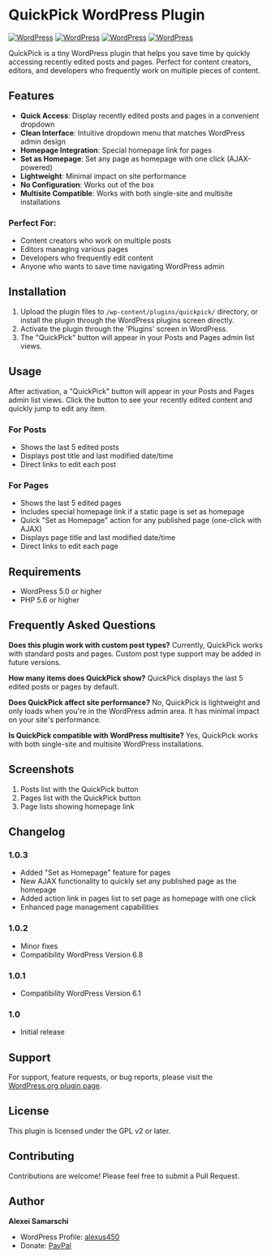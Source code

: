 # QuickPick WordPress Plugin

[![WordPress](https://img.shields.io/wordpress/v/quickpick.svg)](https://wordpress.org/plugins/quickpick/)
[![WordPress](https://img.shields.io/wordpress/plugin/v/quickpick.svg)](https://wordpress.org/plugins/quickpick/)
[![WordPress](https://img.shields.io/wordpress/plugin/installs/quickpick.svg)](https://wordpress.org/plugins/quickpick/)
[![WordPress](https://img.shields.io/wordpress/plugin/rating/quickpick.svg)](https://wordpress.org/plugins/quickpick/)

QuickPick is a tiny WordPress plugin that helps you save time by quickly accessing recently edited posts and pages. Perfect for content creators, editors, and developers who frequently work on multiple pieces of content.

## Features

- **Quick Access**: Display recently edited posts and pages in a convenient dropdown
- **Clean Interface**: Intuitive dropdown menu that matches WordPress admin design
- **Homepage Integration**: Special homepage link for pages
- **Set as Homepage**: Set any page as homepage with one click (AJAX-powered)
- **Lightweight**: Minimal impact on site performance
- **No Configuration**: Works out of the box
- **Multisite Compatible**: Works with both single-site and multisite installations

### Perfect For:
- Content creators who work on multiple posts
- Editors managing various pages
- Developers who frequently edit content
- Anyone who wants to save time navigating WordPress admin

## Installation

1. Upload the plugin files to `/wp-content/plugins/quickpick/` directory, or install the plugin through the WordPress plugins screen directly.
2. Activate the plugin through the 'Plugins' screen in WordPress.
3. The "QuickPick" button will appear in your Posts and Pages admin list views.

## Usage

After activation, a "QuickPick" button will appear in your Posts and Pages admin list views. Click the button to see your recently edited content and quickly jump to edit any item.

### For Posts
- Shows the last 5 edited posts
- Displays post title and last modified date/time
- Direct links to edit each post

### For Pages
- Shows the last 5 edited pages
- Includes special homepage link if a static page is set as homepage
- Quick "Set as Homepage" action for any published page (one-click with AJAX)
- Displays page title and last modified date/time
- Direct links to edit each page

## Requirements

- WordPress 5.0 or higher
- PHP 5.6 or higher

## Frequently Asked Questions

**Does this plugin work with custom post types?**
Currently, QuickPick works with standard posts and pages. Custom post type support may be added in future versions.

**How many items does QuickPick show?**
QuickPick displays the last 5 edited posts or pages by default.

**Does QuickPick affect site performance?**
No, QuickPick is lightweight and only loads when you're in the WordPress admin area. It has minimal impact on your site's performance.

**Is QuickPick compatible with WordPress multisite?**
Yes, QuickPick works with both single-site and multisite WordPress installations.

## Screenshots

1. Posts list with the QuickPick button
2. Pages list with the QuickPick button
3. Page lists showing homepage link

## Changelog

### 1.0.3
- Added "Set as Homepage" feature for pages
- New AJAX functionality to quickly set any published page as the homepage
- Added action link in pages list to set page as homepage with one click
- Enhanced page management capabilities

### 1.0.2
- Minor fixes
- Compatibility WordPress Version 6.8

### 1.0.1
- Compatibility WordPress Version 6.1

### 1.0
- Initial release

## Support

For support, feature requests, or bug reports, please visit the [WordPress.org plugin page](https://wordpress.org/plugins/quickpick/).

## License

This plugin is licensed under the GPL v2 or later.

## Contributing

Contributions are welcome! Please feel free to submit a Pull Request.

## Author

**Alexei Samarschi**
- WordPress Profile: [alexus450](https://profiles.wordpress.org/alexus450/)
- Donate: [PayPal](http://paypal.me/gt330/5usd)